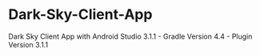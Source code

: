 # Dark-Sky-Client-App
Dark Sky Client App with Android Studio 3.1.1 - Gradle Version 4.4 - Plugin Version 3.1.1
